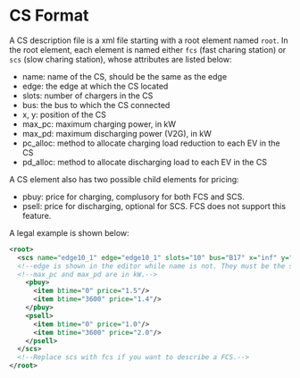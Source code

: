 # CS Format
A CS description file is a xml file starting with a root element named `root`. In the root element, each element is named either `fcs` (fast charing station) or `scs` (slow charing station), whose attributes are listed below:

+ name: name of the CS, should be the same as the edge
+ edge: the edge at which the CS located
+ slots: number of chargers in the CS
+ bus: the bus to which the CS connected
+ x, y: position of the CS
+ max_pc: maximum charging power, in kW
+ max_pd: maximum discharging power (V2G), in kW
+ pc_alloc: method to allocate charging load reduction to each EV in the CS
+ pd_alloc: method to allocate discharging load to each EV in the CS

A CS element also has two possible child elements for pricing:
+ pbuy: price for charging, complusory for both FCS and SCS.
+ psell: price for discharging, optional for SCS. FCS does not support this feature.

A legal example is shown below:

```xml
<root>
  <scs name="edge10_1" edge="edge10_1" slots="10" bus="B17" x="inf" y="inf" max_pc="200.00" max_pd="1000.00" pc_alloc="Average" pd_alloc="Average">
  <!--edge is shown in the editor while name is not. They must be the same.-->
  <!--max_pc and max_pd are in kW.-->
    <pbuy>
      <item btime="0" price="1.5"/>
      <item btime="3600" price="1.4"/>
    </pbuy>
    <psell>
      <item btime="0" price="1.0"/>
      <item btime="3600" price="2.0"/>
    </psell>
  </scs>
  <!--Replace scs with fcs if you want to describe a FCS.-->
</root>
```